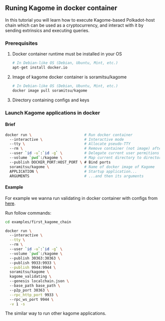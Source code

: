 ## Runing Kagome in docker container

In this tutorial you will learn how to execute Kagome-based Polkadot-host chain which can be used as a cryptocurrency, and interact with it by sending extrinsics and executing queries.

### Prerequisites

1. Docker container runtime must be installed in your OS
   ```bash
   # In Debian-like OS (Debian, Ubuntu, Mint, etc.)
   apt-get install docker.io
   ```
2. Image of kagome docker container is soramitsu/kagome 

   ```bash
   # In Debian-like OS (Debian, Ubuntu, Mint, etc.)
   docker image pull soramitsu/kagome
   ```
   
3. Directory containing configs and keys 

### Launch Kagome applications in docker

#### Brief

```bash
docker run \                        # Run docker container
  --interactive \                   # Interactive mode
  --tty \                           # Allocate pseudo-TTY
  --rm \                            # Remove container (not image) after stop
  --user `id -u`:`id -g` \          # Delegate current user permitions in container 
  --volume `pwd`:/kagome \          # Map current directory to directory in container 
  --publish DOCKER_PORT:HOST_PORT \ # Bind ports
  soramitsu/kagome \                # Name of docker image of Kagome
  APPLICATION \                     # Startup application...  
  ARGUMENTS                         # ...and then its arguments
```

#### Example

For example we wanna run validating in docker container with configs from [here](first_kagome_chain.md).

Run follow commands: 

```bash
cd examples/first_kagome_chain

docker run \                   
  --interactive \
  --tty \                        
  --rm \                       
  --user `id -u`:`id -g` \          
  --volume `pwd`:/kagome \            
  --publish 30363:30363 \             
  --publish 9933:9933 \
  --publish 9944:9944 \
  soramitsu/kagome \           
  kagome_validating \            
  --genesis localchain.json \    
  --base_path base_path \ 
  --p2p_port 30363 \
  --rpc_http_port 9933 \ 
  --rpc_ws_port 9944 \
  -v 1 -s
```

The similar way to run other kagome applications.
